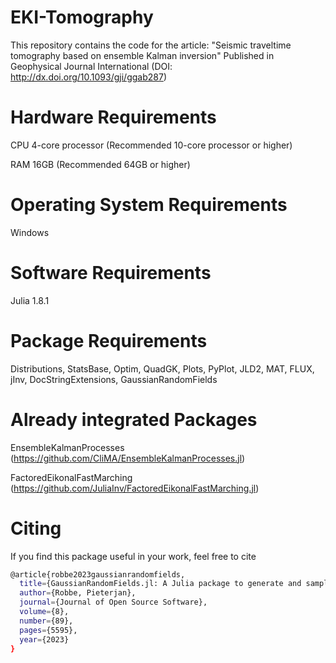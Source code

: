 # EKI-Tomography
 This repository contains the code for the article: "Seismic traveltime tomography based on ensemble Kalman inversion" Published in Geophysical Journal International (DOI: http://dx.doi.org/10.1093/gji/ggab287)
# Hardware Requirements
CPU 4-core processor (Recommended 10-core processor or higher)

RAM 16GB (Recommended 64GB or higher)
# Operating System	Requirements
Windows
# Software Requirements
Julia	1.8.1
# Package Requirements
Distributions, StatsBase, Optim, QuadGK, Plots, PyPlot, JLD2, MAT, FLUX, jInv, DocStringExtensions, GaussianRandomFields
# Already integrated Packages
EnsembleKalmanProcesses (https://github.com/CliMA/EnsembleKalmanProcesses.jl)

FactoredEikonalFastMarching (https://github.com/JuliaInv/FactoredEikonalFastMarching.jl)
# Citing
If you find this package useful in your work, feel free to cite
```bash
@article{robbe2023gaussianrandomfields, 
  title={GaussianRandomFields.jl: A Julia package to generate and sample from Gaussian random fields}, 
  author={Robbe, Pieterjan}, 
  journal={Journal of Open Source Software}, 
  volume={8}, 
  number={89}, 
  pages={5595}, 
  year={2023} 
} 
